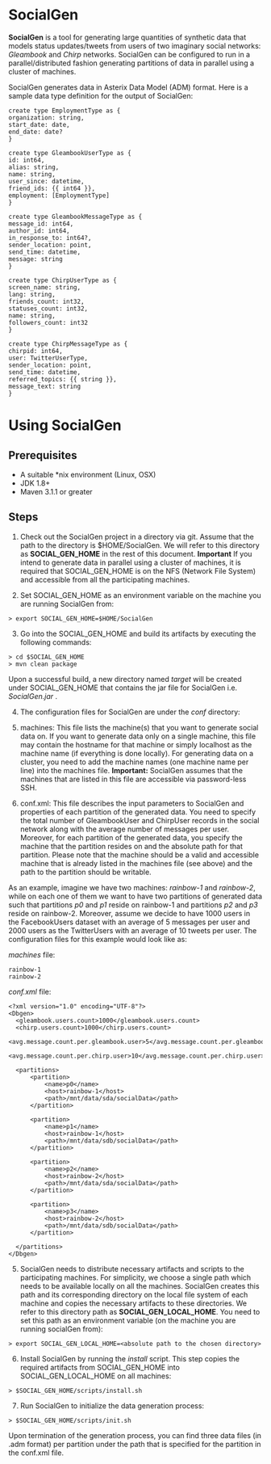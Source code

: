 # SocialGen
**SocialGen** is a tool for generating large quantities of synthetic data that models status updates/tweets from users of two imaginary social networks: _Gleambook_ and _Chirp_ networks. SocialGen can be configured to run in a parallel/distributed fashion generating partitions of data in parallel using a cluster of machines.

SocialGen generates data in Asterix Data Model (ADM) format. Here is a sample data type definition for the output of SocialGen:

  ```
  create type EmploymentType as {
  organization: string,
  start_date: date,
  end_date: date?
  }
  
  create type GleambookUserType as {
  id: int64,
  alias: string,
  name: string,
  user_since: datetime,
  friend_ids: {{ int64 }},
  employment: [EmploymentType]
  }
  
  create type GleambookMessageType as {
  message_id: int64,
  author_id: int64,
  in_response_to: int64?,
  sender_location: point,
  send_time: datetime,
  message: string
  }
  
  create type ChirpUserType as {
  screen_name: string,
  lang: string,
  friends_count: int32,
  statuses_count: int32,
  name: string,
  followers_count: int32
  }
  
  create type ChirpMessageType as {
  chirpid: int64,    
  user: TwitterUserType,
  sender_location: point,
  send_time: datetime,
  referred_topics: {{ string }},
  message_text: string
  }
  ```

# Using SocialGen
## Prerequisites
* A suitable *nix environment (Linux, OSX)
* JDK 1.8+
* Maven 3.1.1 or greater

## Steps
1. Check out the SocialGen project in a directory via git. Assume that the path to the directory is $HOME/SocialGen. We will refer to this directory as **SOCIAL_GEN_HOME** in the rest of this document. **Important** If you intend to generate data in parallel using a cluster of machines, it is required that SOCIAL_GEN_HOME is on the NFS (Network File System) and accessible from all the participating machines.

2. Set SOCIAL_GEN_HOME as an environment variable on the machine you are running SocialGen from:

  ```
  > export SOCIAL_GEN_HOME=$HOME/SocialGen
  ```
3. Go into the SOCIAL_GEN_HOME and build its artifacts by executing the following commands:

  ```
  > cd $SOCIAL_GEN_HOME
  > mvn clean package 
  ```
Upon a successful build, a new directory named _target_ will be created under SOCIAL_GEN_HOME that contains the jar file for SocialGen i.e. _SocialGen.jar_ .

4. The configuration files for SocialGen are under the _conf_ directory:

  1. machines: This file lists the machine(s) that you want to generate social data on. If you want to generate data only on a single machine, this file may contain the hostname for that machine or simply localhost as the machine name (if everything is done locally). For generating data on a cluster, you need to add the machine names (one machine name per line) into the machines file. 
  __Important:__ SocialGen assumes that the machines that are listed in this file are accessible via password-less SSH.
  
  2. conf.xml: This file describes the input parameters to SocialGen and properties of each partition of the generated data. You need to specify the total number of GleambookUser and ChirpUser records in the social network along with the average number of messages per user. Moreover, for each partition of the generated data, you specify the machine that the partition resides on and the absolute path for that partition. Please note that the machine should be a valid and accessible machine that is already listed in the machines file (see above) and the path to the partition should be writable.

  As an example, imagine we have two machines: _rainbow-1_ and _rainbow-2_, while on each one of them we want to have two partitions of generated data such that partitions _p0_ and _p1_ reside on rainbow-1 and partitions _p2_ and _p3_ reside on rainbow-2. Moreover, assume we decide to have 1000 users in the FacebookUsers dataset with an average of 5 messages per user and 2000 users as the TwitterUsers with an average of 10 tweets per user. The configuration files for this example would look like as:

  _machines_ file:
  ```
  rainbow-1
  rainbow-2
  ```
  _conf.xml_ file:
  ```
  <?xml version="1.0" encoding="UTF-8"?>
  <Dbgen>
  	<gleambook.users.count>1000</gleambook.users.count>
    <chirp.users.count>1000</chirp.users.count>
    <avg.message.count.per.gleambook.user>5</avg.message.count.per.gleambook.user>
    <avg.message.count.per.chirp.user>10</avg.message.count.per.chirp.user>
  
  	<partitions>
  		<partition>
  			<name>p0</name>
  			<host>rainbow-1</host>
  			<path>/mnt/data/sda/socialData</path>
  		</partition>
  
  		<partition>
  			<name>p1</name>
  			<host>rainbow-1</host>
  			<path>/mnt/data/sdb/socialData</path>
  		</partition>
  
  		<partition>
  			<name>p2</name>
  			<host>rainbow-2</host>
  			<path>/mnt/data/sda/socialData</path>
  		</partition>
  
  		<partition>
  			<name>p3</name>
  			<host>rainbow-2</host>
  			<path>/mnt/data/sdb/socialData</path>
  		</partition>
   
  	</partitions>
  </Dbgen>
  ```
5. SocialGen needs to distribute necessary artifacts and scripts to the participating machines. For simplicity, we choose a single path which needs to be available locally on all the machines. SocialGen creates this path and its corresponding directory on the local file system of each machine and copies the necessary artifacts to these directories. We refer to this directory path as __SOCIAL_GEN_LOCAL_HOME__. You need to set this path as an environment variable (on the machine you are running socialGen from):

  ```
  > export SOCIAL_GEN_LOCAL_HOME=<absolute path to the chosen directory>
  ```
6. Install SocialGen by running the _install_ script. This step copies the required artifacts from SOCIAL_GEN_HOME into SOCIAL_GEN_LOCAL_HOME on all machines:

  ```
  > $SOCIAL_GEN_HOME/scripts/install.sh
  ```
7. Run SocialGen to initialize the data generation process:

  ```
  > $SOCIAL_GEN_HOME/scripts/init.sh
  ```
 
Upon termination of the generation process, you can find three data files (in .adm format) per partition under the path that is specified for the partition in the conf.xml file.
